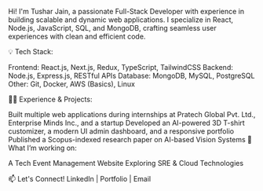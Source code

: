 
Hi! I'm Tushar Jain, a passionate Full-Stack Developer with experience in building scalable and dynamic web applications. I specialize in React, Node.js, JavaScript, SQL, and MongoDB, crafting seamless user experiences with clean and efficient code.

💡 Tech Stack:

Frontend: React.js, Next.js, Redux, TypeScript, TailwindCSS
Backend: Node.js, Express.js, RESTful APIs
Database: MongoDB, MySQL, PostgreSQL
Other: Git, Docker, AWS (Basics), Linux

👨‍💻 Experience & Projects:

Built multiple web applications during internships at Pratech Global Pvt. Ltd., Enterprise Minds Inc., and a startup
Developed an AI-powered 3D T-shirt customizer, a modern UI admin dashboard, and a responsive portfolio
Published a Scopus-indexed research paper on AI-based Vision Systems
📌 What I’m working on:

A Tech Event Management Website
Exploring SRE & Cloud Technologies

📫 Let's Connect!
LinkedIn | Portfolio | Email


<!--
**tjain8690/tjain8690** is a ✨ _special_ ✨ repository because its `README.md` (this file) appears on your GitHub profile.
Tushar Jain
Here are some ideas to get you started:

- 🔭 I’m currently working on ...ReactJS, NodeJS, React Native, PostgreSQL.
- 🌱 I’m currently learning: NextJS, Cloud
- 📫 How to reach me: LinkedIn, Twitter
-->
